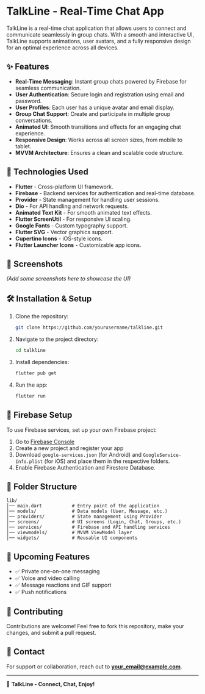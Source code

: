 # TalkLine - Real-Time Chat App

TalkLine is a real-time chat application that allows users to connect and communicate seamlessly in group chats. With a smooth and interactive UI, TalkLine supports animations, user avatars, and a fully responsive design for an optimal experience across all devices.

## ✨ Features

- **Real-Time Messaging**: Instant group chats powered by Firebase for seamless communication.
- **User Authentication**: Secure login and registration using email and password.
- **User Profiles**: Each user has a unique avatar and email display.
- **Group Chat Support**: Create and participate in multiple group conversations.
- **Animated UI**: Smooth transitions and effects for an engaging chat experience.
- **Responsive Design**: Works across all screen sizes, from mobile to tablet.
- **MVVM Architecture**: Ensures a clean and scalable code structure.

## 🚀 Technologies Used

- **Flutter** - Cross-platform UI framework.
- **Firebase** - Backend services for authentication and real-time database.
- **Provider** - State management for handling user sessions.
- **Dio** - For API handling and network requests.
- **Animated Text Kit** - For smooth animated text effects.
- **Flutter ScreenUtil** - For responsive UI scaling.
- **Google Fonts** - Custom typography support.
- **Flutter SVG** - Vector graphics support.
- **Cupertino Icons** - iOS-style icons.
- **Flutter Launcher Icons** - Customizable app icons.

## 📸 Screenshots

_(Add some screenshots here to showcase the UI)_

## 🛠️ Installation & Setup

1. Clone the repository:
   ```sh
   git clone https://github.com/yourusername/talkline.git
   ```
2. Navigate to the project directory:
   ```sh
   cd talkline
   ```
3. Install dependencies:
   ```sh
   flutter pub get
   ```
4. Run the app:
   ```sh
   flutter run
   ```

## 🔐 Firebase Setup
To use Firebase services, set up your own Firebase project:
1. Go to [Firebase Console](https://console.firebase.google.com/)
2. Create a new project and register your app
3. Download `google-services.json` (for Android) and `GoogleService-Info.plist` (for iOS) and place them in the respective folders.
4. Enable Firebase Authentication and Firestore Database.

## 📄 Folder Structure
```
lib/
│── main.dart           # Entry point of the application
│── models/             # Data models (User, Message, etc.)
│── providers/          # State management using Provider
│── screens/            # UI screens (Login, Chat, Groups, etc.)
│── services/           # Firebase and API handling services
│── viewmodels/         # MVVM ViewModel layer
│── widgets/            # Reusable UI components
```

## 📌 Upcoming Features
- ✅ Private one-on-one messaging
- ✅ Voice and video calling
- ✅ Message reactions and GIF support
- ✅ Push notifications

## 🤝 Contributing
Contributions are welcome! Feel free to fork this repository, make your changes, and submit a pull request.

## 📧 Contact
For support or collaboration, reach out to **your_email@example.com**.

---
💬 **TalkLine - Connect, Chat, Enjoy!**

